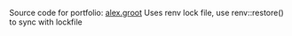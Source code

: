 Source code for portfolio: [alex.groot](https://alexpgroot.github.io/)
Uses renv lock file, use renv::restore() to sync with lockfile
